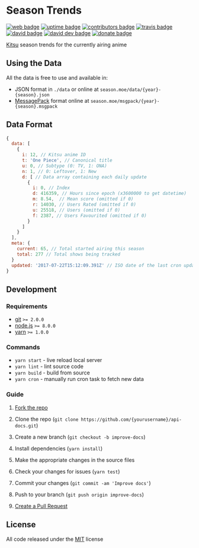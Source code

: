 # Season Trends

[![web badge]][web]
[![uptime badge]][web]
[![contributors badge]][contributors]
[![travis badge]][travis]
[![david badge]][david]
[![david dev badge]][david dev]
[![donate badge]][donate]

[Kitsu] season trends for the currently airing anime

## Using the Data

All the data is free to use and available in:

- JSON format in `./data` or online at `season.moe/data/{year}-{season}.json`
- [MessagePack] format online at `season.moe/msgpack/{year}-{season}.msgpack`

## Data Format

```js
{
  data: [
    {
      i: 12, // Kitsu anime ID
      t: 'One Piece', // Canonical title
      u: 0, // Subtype (0: TV, 1: ONA)
      n: 1, // 0: Leftover, 1: New
      d: [ // Data array containing each daily update
        {
          i: 0, // Index
          d: 416359, // Hours since epoch (x3600000 to get datetime)
          m: 8.54,  // Mean score (omitted if 0)
          r: 14030, // Users Rated (omitted if 0)
          u: 25518, // Users (omitted if 0)
          f: 2387, // Users Favourited (omitted if 0)
        }
      ]
    }
  ],
  meta: {
    current: 65, // Total started airing this season
    total: 277 // Total shows being tracked
  }
  updated: '2017-07-22T15:12:09.391Z' // ISO date of the last cron update
}
```

## Development

### Requirements

- [git] `>= 2.0.0`
- [node.js] `>= 8.0.0`
- [yarn] `>= 1.0.0`

### Commands

- `yarn start` - live reload local server
- `yarn lint` - lint source code
- `yarn build` - build from source
- `yarn cron` - manually run cron task to fetch new data

### Guide

1. [Fork the repo]

2. Clone the repo (`git clone https://github.com/{yourusername}/api-docs.git`)

3. Create a new branch (`git checkout -b improve-docs`)

4. Install dependencies (`yarn install`)

5. Make the appropriate changes in the source files

6. Check your changes for issues (`yarn test`)

7. Commit your changes (`git commit -am 'Improve docs'`)

8. Push to your branch (`git push origin improve-docs`)

9. [Create a Pull Request]

## License

All code released under the [MIT] license

[Kitsu]:https://kitsu.io
[MessagePack]:https://msgpack.org
[Fork the repo]:https://help.github.com/articles/fork-a-repo/#fork-an-example-repository
[Create a Pull Request]:https://help.github.com/articles/creating-a-pull-request/#creating-the-pull-request
[MIT]:https://github.com/wopian/kitsu-season-trends/blob/master/LICENSE.md
[git]:https://git-scm.com
[node.js]:https://nodejs.org
[yarn]:https://yarnpkg.com

[web]:https://season.moe
[web badge]:https://flat.badgen.net/uptime-robot/status/m779133972-4da0d8f104f1d6ffaf921257
[uptime badge]:https://flat.badgen.net/uptime-robot/month/m779133972-4da0d8f104f1d6ffaf921257

[david]:https://david-dm.org/wopian/kitsu-season-trends
[david badge]:https://flat.badgen.net/david/dep/wopian/kitsu-season-trends

[david dev]:https://david-dm.org/wopian/kitsu-season-trends?type=dev
[david dev badge]:https://flat.badgen.net/david/dev/wopian/kitsu-season-trends

[travis]:https://travis-ci.org/wopian/kitsu-season-trends
[travis badge]:https://flat.badgen.net/travis/wopian/kitsu-season-trends

[contributors]:https://github.com/wopian/kitsu-season-trends/graphs/contributors
[contributors badge]:https://flat.badgen.net/github/contributors/wopian/kitsu-season-trends

[donate]:https://paypal.me/wopian
[donate badge]:https://flat.badgen.net/badge/support%20me%20on/paypal.me/pink
